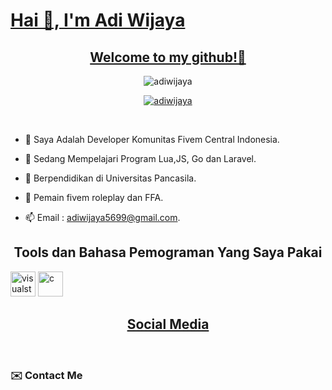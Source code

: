  <h1 algin="center"> <b><u>  Hai 👋, I'm Adi Wijaya </u></b></h1>
 <h2 align="center"> <b><u>Welcome to my github!👋</u></b></h3>
 
<p align="center"> <img src="https://komarev.com/ghpvc/?username=adiwijaya&label=Profile%20views&color=0e75b6&style=flat" alt="adiwijaya" /> </p>

<p align="center"> <a href="https://github.com/ryo-ma/github-profile-trophy"><img src="https://github-profile-trophy.vercel.app/?username=adiwijaya&theme=onedark" alt="adiwijaya" /></a> </p>

<br> 

- 🔭 Saya Adalah Developer Komunitas Fivem Central Indonesia.
  
- 🌱 Sedang Mempelajari Program Lua,JS, Go dan Laravel.
  
- 👯 Berpendidikan di Universitas Pancasila.
  
- 🤝 Pemain fivem roleplay dan FFA.
  
- 📫 Email : adiwijaya5699@gmail.com. 
 

<h2 align="center">Tools dan Bahasa Pemograman Yang Saya Pakai</h1> 
<p <a href="https://code.visualstudio.com/" target="_blank" rel="noreferrer"> <img src="https://upload.wikimedia.org/wikipedia/commons/9/9a/Visual_Studio_Code_1.35_icon.svg" alt="visualstudiocode" width="40" height="40"/> </a> <a href="https://www.sublimetext.com/" target="_blank" rel="noreferrer"> <img src="https://cdn.icon-icons.com/icons2/1381/PNG/512/sublimetext_94866.png" alt="c" width="40" height="40"/>

 <h2 align="center">Social Media</h1> 
<br> 
<p align="center">
<a href="https://instagram.com/adiwijaya_jy" target="blank">
<a href="https://www.youtube.com/channel/@ali_keyzen?si=5y2U-ci3cdcmsCuk" target="blank">
</a>
</a>
</p>

### ✉️ Contact Me

